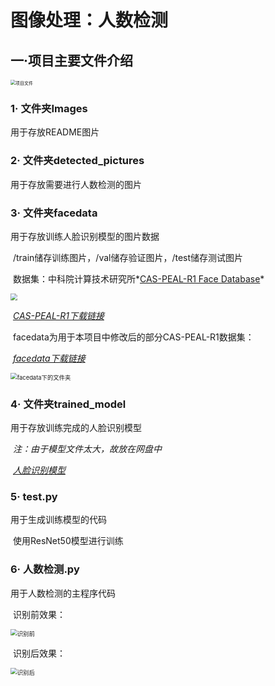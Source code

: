 # 图像处理：人数检测

## 一·项目主要文件介绍

<img src="https://gitee.com/naihe6/people-detection/raw/master/Imags/1.png" alt="项目文件" style="zoom: 50%;" />

### 1· 文件夹Images

用于存放README图片



### 2· 文件夹detected_pictures

用于存放需要进行人数检测的图片



### 3· 文件夹facedata

用于存放训练人脸识别模型的图片数据

​	/train储存训练图片，/val储存验证图片，/test储存测试图片

​	数据集：中科院计算技术研究所*[CAS-PEAL-R1 Face Database](http://www.jdl.link/peal/)*

<img src="https://gitee.com/naihe6/people-detection/raw/master/Imags/5.png" style="zoom: 67%;" />

​		*[CAS-PEAL-R1下载链接](https://pan.baidu.com/s/1trlF2Fk6-qaZLdQn1mw4Jw?pwd=969c)*



​	facedata为用于本项目中修改后的部分CAS-PEAL-R1数据集：

​		*[facedata下载链接](https://pan.baidu.com/s/1JP3Jn3HAjjjvz0X_rePLdQ?pwd=is3n)*

<img src="https://gitee.com/naihe6/people-detection/raw/master/Imags/2.png" alt="facedata下的文件夹" style="zoom:67%;" />



### 4· 文件夹trained_model

用于存放训练完成的人脸识别模型

​	*注：由于模型文件太大，故放在网盘中*

​		*[人脸识别模型](https://pan.baidu.com/s/1n0upAnbbuRf5gprslOZWRA?pwd=trb6 )*



### 5· test.py

用于生成训练模型的代码

​	使用ResNet50模型进行训练



### 6· 人数检测.py

用于人数检测的主程序代码

​	识别前效果：

<img src="https://gitee.com/naihe6/people-detection/raw/master/Imags/3.png" alt="识别前" style="zoom:67%;" />

​	识别后效果：

<img src="https://gitee.com/naihe6/people-detection/raw/master/Imags/4.png" alt="识别后" style="zoom: 67%;" />



